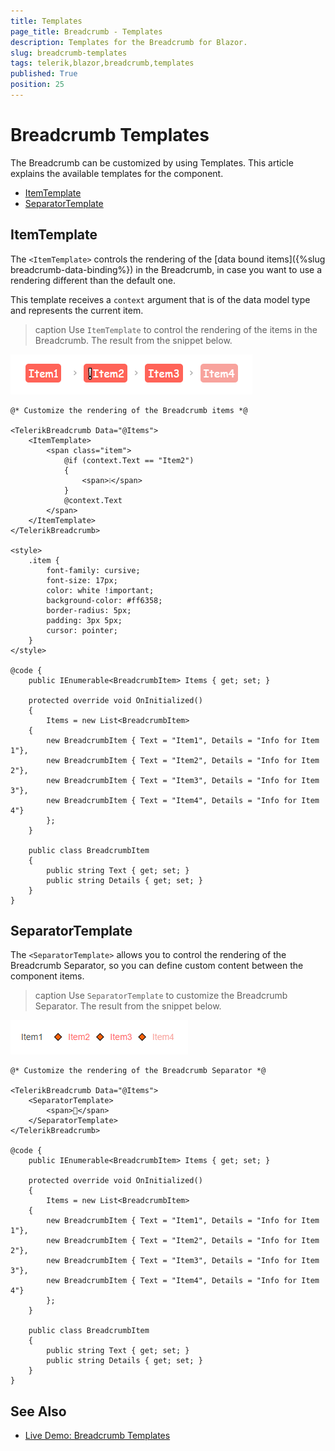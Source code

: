 ```yaml
---
title: Templates
page_title: Breadcrumb - Templates
description: Templates for the Breadcrumb for Blazor.
slug: breadcrumb-templates
tags: telerik,blazor,breadcrumb,templates
published: True
position: 25
---
```



# Breadcrumb Templates

The Breadcrumb can be customized by using Templates. This article explains the available templates for the component.

* [ItemTemplate](#itemtemplate)
* [SeparatorTemplate](#separatortemplate)

## ItemTemplate

The `<ItemTemplate>` controls the rendering of the [data bound items]({%slug breadcrumb-data-binding%}) in the Breadcrumb, in case you want to use a rendering different than the default one.

This template receives a `context` argument that is of the data model type and represents the current item.

>caption Use `ItemTemplate` to control the rendering of the items in the Breadcrumb. The result from the snippet below.

![Breadcrumb ItemTemplate](images/breadcrumb-item-template-example.png)


````RAZOR
@* Customize the rendering of the Breadcrumb items *@

<TelerikBreadcrumb Data="@Items">
    <ItemTemplate>
        <span class="item">
            @if (context.Text == "Item2")
            {
                <span>❕</span>
            }
            @context.Text
        </span>
    </ItemTemplate>
</TelerikBreadcrumb>

<style>
    .item {
        font-family: cursive;
        font-size: 17px;
        color: white !important;
        background-color: #ff6358;
        border-radius: 5px;
        padding: 3px 5px;
        cursor: pointer;
    }
</style>

@code {
    public IEnumerable<BreadcrumbItem> Items { get; set; }

    protected override void OnInitialized()
    {
        Items = new List<BreadcrumbItem>
    {
        new BreadcrumbItem { Text = "Item1", Details = "Info for Item 1"},
        new BreadcrumbItem { Text = "Item2", Details = "Info for Item 2"},
        new BreadcrumbItem { Text = "Item3", Details = "Info for Item 3"},
        new BreadcrumbItem { Text = "Item4", Details = "Info for Item 4"}
        };
    }

    public class BreadcrumbItem
    {
        public string Text { get; set; }
        public string Details { get; set; }
    }
}
````


## SeparatorTemplate

The `<SeparatorTemplate>` allows you to control the rendering of the Breadcrumb Separator, so you can define custom content between the component items.

>caption Use `SeparatorTemplate` to customize the Breadcrumb Separator. The result from the snippet below.

![Breadcrumb SeparatorTemplate](images/breadcrumb-separator-template-example.png)

````RAZOR
@* Customize the rendering of the Breadcrumb Separator *@

<TelerikBreadcrumb Data="@Items">
    <SeparatorTemplate>
        <span>🔸</span>
    </SeparatorTemplate>
</TelerikBreadcrumb>

@code {
    public IEnumerable<BreadcrumbItem> Items { get; set; }

    protected override void OnInitialized()
    {
        Items = new List<BreadcrumbItem>
    {
        new BreadcrumbItem { Text = "Item1", Details = "Info for Item 1"},
        new BreadcrumbItem { Text = "Item2", Details = "Info for Item 2"},
        new BreadcrumbItem { Text = "Item3", Details = "Info for Item 3"},
        new BreadcrumbItem { Text = "Item4", Details = "Info for Item 4"}
        };
    }

    public class BreadcrumbItem
    {
        public string Text { get; set; }
        public string Details { get; set; }
    }
}
````


## See Also

* [Live Demo: Breadcrumb Templates](https://demos.telerik.com/blazor-ui/breadcrumb/templates)
